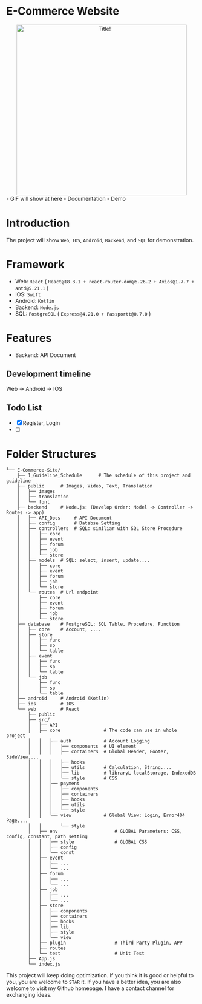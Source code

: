 # E-Commerce Website
<div align="center">
    <img src="Common/Image/README/README1.png" alt="Title!" height="450" width="auto"/>
</div>
- GIF will show at here
- Documentation 
- Demo

# Introduction
The project will show `Web`, `IOS`, `Android`, `Backend`, and `SQL` for demonstration.

# Framework
- Web: `React`  ( `React@18.3.1 + react-router-dom@6.26.2 + Axios@1.7.7 + antd@5.21.1` )
- IOS: `Swift`
- Android: `Kotlin`
- Backend: `Node.js`
- SQL: `PostgreSQL` ( `Express@4.21.0 + Passportt@0.7.0` )

# Features
- Backend: API Document

## Development timeline
Web -> Android -> IOS

## Todo List
- [x] Register, Login
- [ ]

# Folder Structures
```
└── E-Commerce-Site/
    ├── 1_Guideline_Schedule      # The schedule of this project and guideline
    ├── public      # Images, Video, Text, Translation
    │   ├── images
    │   ├── translation
    │   └── font
    ├── backend     # Node.js: (Develop Order: Model -> Controller -> Routes -> app)
    │   ├── API_Docs     # API Document
    │   ├── config       # Databse Setting
    │   ├── controllers  # SQL: similiar with SQL Store Procedure
    │   │   ├── core
    │   │   ├── event
    │   │   ├── forum
    │   │   ├── job
    │   │   └── store
    │   ├── models  # SQL: select, insert, update....
    │   │   ├── core
    │   │   ├── event
    │   │   ├── forum
    │   │   ├── job
    │   │   └── store
    │   └── routes  # Url endpoint
    │       ├── core
    │       ├── event
    │       ├── forum
    │       ├── job
    │       └── store
    ├── database    # PostgreSQL: SQL Table, Procedure, Function
    │   ├── core    # Account, ....
    │   ├── store
    │   │   ├── func
    │   │   ├── sp
    │   │   └── table
    │   ├── event
    │   │   ├── func
    │   │   ├── sp
    │   │   └── table
    │   └── job
    │       ├── func
    │       ├── sp
    │       └── table
    ├── android     # Android (Kotlin)
    ├── ios         # IOS 
    └── web         # React
        ├── public
        ├── src/
        │   ├── API
        │   ├── core                # The code can use in whole project
        │   │   ├── auth            # Account Logging
        │   │   │   ├── components  # UI element
        │   │   │   ├── containers  # Global Header, Footer, SideView....
        │   │   │   ├── hooks  
        │   │   │   ├── utils       # Calculation, String....
        │   │   │   ├── lib         # libraryL localStorage, IndexedDB
        │   │   │   └── style       # CSS    
        │   │   ├── payment
        │   │   │   ├── components  
        │   │   │   ├── containers 
        │   │   │   ├── hooks  
        │   │   │   ├── utils        
        │   │   │   └── style    
        │   │   └── view            # Global View: Login, Error404 Page....
        │   │       └── style
        │   ├── env                     # GLOBAL Parameters: CSS, config, constant, path setting
        │   │   ├── style               # GLOBAL CSS
        │   │   ├── config
        │   │   └── const
        │   ├── event
        │   │   ├── ...
        │   │   └── ...
        │   ├── forum
        │   │   ├── ...
        │   │   └── ...
        │   ├── job
        │   │   ├── ...
        │   │   └── ...        
        │   ├── store
        │   │   ├── components
        │   │   ├── containers
        │   │   ├── hooks
        │   │   ├── lib
        │   │   ├── style
        │   │   └── view   
        │   ├── plugin                  # Third Party Plugin, APP
        │   ├── routes        
        │   └── test                    # Unit Test   
        ├── App.js
        └── index.js
```






This project will keep doing optimization. 
If you think it is good or helpful to you, you are welcome to `STAR` it. 
If you have a better idea, you are also welcome to visit my Github homepage. I have a contact channel for exchanging ideas.
